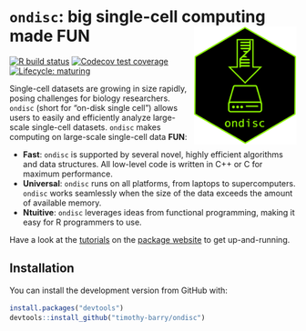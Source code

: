 
<!-- README.md is generated from README.Rmd. Please edit that file -->

# `ondisc`: big single-cell computing made FUN <img src="man/figures/hex.png" align="right" alt="" width="180" />

<!-- badges: start -->

[![R build
status](https://travis-ci.com/timothy-barry/ondisc.svg?branch=main)](https://travis-ci.com/timothy-barry/ondisc)
[![Codecov test
coverage](https://codecov.io/gh/Timothy-Barry/ondisc/branch/main/graph/badge.svg)](https://codecov.io/gh/Timothy-Barry/ondisc?branch=main)
[![Lifecycle:
maturing](https://img.shields.io/badge/lifecycle-maturing-blue.svg)](https://www.tidyverse.org/lifecycle/#maturing)
<!-- badges: end -->

Single-cell datasets are growing in size rapidly, posing challenges for
biology researchers. `ondisc` (short for “on-disk single cell”) allows
users to easily and efficiently analyze large-scale single-cell
datasets. `ondisc` makes computing on large-scale single-cell data
**FUN**:

  - **Fast**: `ondisc` is supported by several novel, highly efficient
    algorithms and data structures. All low-level code is written in C++
    or C for maximum performance.
  - **Universal**: `ondisc` runs on all platforms, from laptops to
    supercomputers. `ondisc` works seamlessly when the size of the data
    exceeds the amount of available memory.
  - **Ntuitive**: `ondisc` leverages ideas from functional programming,
    making it easy for R programmers to use.

Have a look at the
[tutorials](https://timothy-barry.github.io/ondisc/articles/tutorial_odm_class.html)
on the [package
website](https://timothy-barry.github.io/ondisc/index.html) to get
up-and-running.

## Installation

You can install the development version from GitHub with:

``` r
install.packages("devtools")
devtools::install_github("timothy-barry/ondisc")
```
